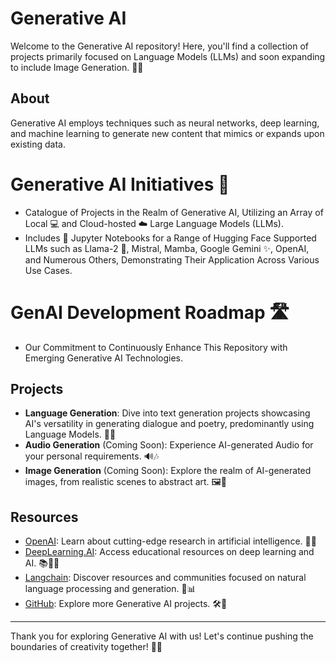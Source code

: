 # Generative AI

Welcome to the Generative AI repository! Here, you'll find a collection of projects primarily focused on Language Models (LLMs) and soon expanding to include Image Generation. 🎨✨

## About

Generative AI employs techniques such as neural networks, deep learning, and machine learning to generate new content that mimics or expands upon existing data.

# Generative AI Initiatives 🚀 

- Catalogue of Projects in the Realm of Generative AI, Utilizing an Array of Local 💻 and Cloud-hosted ☁️ Large Language Models (LLMs).
- Includes 🐍 Jupyter Notebooks for a Range of Hugging Face Supported LLMs such as Llama-2 🦙, Mistral, Mamba, Google Gemini ✨, OpenAI, and Numerous Others, Demonstrating Their Application Across Various Use Cases.

# GenAI Development Roadmap 🛣️

- Our Commitment to Continuously Enhance This Repository with Emerging Generative AI Technologies.

## Projects

- **Language Generation**: Dive into text generation projects showcasing AI's versatility in generating dialogue and poetry, predominantly using Language Models. 📝🤖
- **Audio Generation** (Coming Soon): Experience AI-generated Audio for your personal requirements. 🔊🎶
- **Image Generation** (Coming Soon): Explore the realm of AI-generated images, from realistic scenes to abstract art. 🖼️🌌

## Resources

- [OpenAI](https://openai.com): Learn about cutting-edge research in artificial intelligence. 🧠🔬
- [DeepLearning.AI](https://www.deeplearning.ai): Access educational resources on deep learning and AI. 📚👩‍💻
- [Langchain](https://langchain.org): Discover resources and communities focused on natural language processing and generation. 🔗📊
- [GitHub](https://github.com): Explore more Generative AI projects. 🛠️📂

---

Thank you for exploring Generative AI with us! Let's continue pushing the boundaries of creativity together! 🚀🌟
